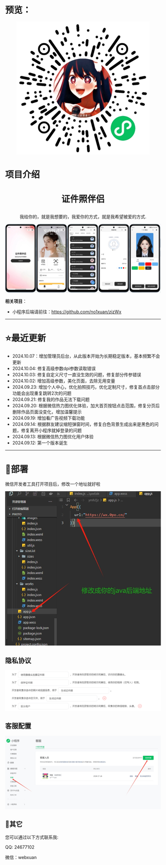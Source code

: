 # 预览：

<p align="center"><img src="./assets/3.png"></p>

# 项目介绍

# <p align="center">证件照伴侣</p>
<p align="center">我给你的，就是我想要的，我爱你的方式，就是我希望被爱的方式.</p>
<p align="center"><img src="./assets/1.png"></p>



**相关项目**：

- 小程序后端请前往：https://github.com/no1xuan/zjzWx

------

# ⭐最近更新
- 2024.10.07：增加管理员后台，从此版本开始为长期稳定版本，基本频繁不会更新
- 2024.10.04: 修复高级参数dpi参数读取错误
- 2024.10.03: 修复自定义尺寸一直没生效的问题，修复部分传参错误
- 2024.10.02: 增加高级参数，美化页面，去除无用变量
- 2024.09.23: 增加个人中心，优化拍照技巧，优化定制尺寸，修复首点击部分功能会出现重复跳转2次的问题
- 2024.09.21: 修复我的作品无法下载问题
- 2024.09.20: 根据微信热力图优化体验，加大首页按钮点击范围，修复分页后删除作品页面没变化，增加温馨提示
- 2024.09.19: 增加看广告视频下载功能
- 2024.09.14: 根据群友建议缩短弹窗时间，修复白色背景生成出来是黑色的问题，修复离开小程序就掉登录的问题
- 2024.09.13: 根据微信热力图优化用户体验
- 2024.09.12: 第一个版本诞生
------

# 🔧部署

微信开发者工具打开项目后，修改一个地址就好啦

<img src="./assets/2.png">



## 隐私协议

<img src="./assets/4.png">



## 客服配置

<img src="./assets/10.png">



## 📧其它

您可以通过以下方式联系我:

QQ: 24677102

微信：webxuan
